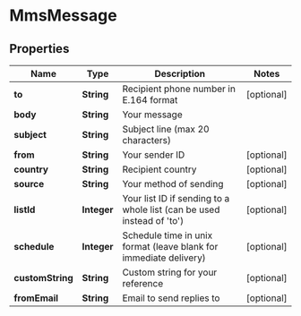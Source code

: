 
# MmsMessage

## Properties
Name | Type | Description | Notes
------------ | ------------- | ------------- | -------------
**to** | **String** | Recipient phone number in E.164 format |  [optional]
**body** | **String** | Your message | 
**subject** | **String** | Subject line (max 20 characters) | 
**from** | **String** | Your sender ID |  [optional]
**country** | **String** | Recipient country |  [optional]
**source** | **String** | Your method of sending |  [optional]
**listId** | **Integer** | Your list ID if sending to a whole list (can be used instead of &#39;to&#39;) |  [optional]
**schedule** | **Integer** | Schedule time in unix format (leave blank for immediate delivery) |  [optional]
**customString** | **String** | Custom string for your reference |  [optional]
**fromEmail** | **String** | Email to send replies to |  [optional]



